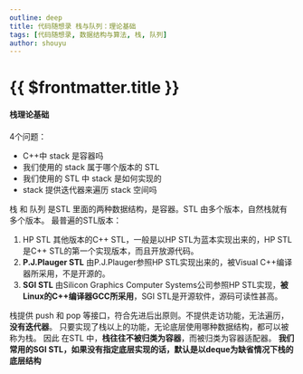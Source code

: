 ```yaml
---
outline: deep
title: 代码随想录 栈与队列：理论基础
tags: [代码随想录, 数据结构与算法, 栈, 队列]
author: shouyu
---
```


# {{ $frontmatter.title }}

#### 栈理论基础

4个问题：
- C++中 stack 是容器吗
- 我们使用的 stack 属于哪个版本的 STL
- 我们使用的 STL 中 stack 是如何实现的
- stack 提供迭代器来遍历 stack 空间吗

栈 和 队列 是STL 里面的两种数据结构，是容器。STL 由多个版本，自然栈就有多个版本。
最普遍的STL版本：
1. HP STL 其他版本的C++ STL，一般是以HP STL为蓝本实现出来的，HP STL是C++ STL的第一个实现版本，而且开放源代码。
2. **P.J.Plauger STL** 由P.J.Plauger参照HP STL实现出来的，被Visual C++编译器所采用，不是开源的。
3. **SGI STL** 由Silicon Graphics Computer Systems公司参照HP STL实现，**被Linux的C++编译器GCC所采用**，SGI STL是开源软件，源码可读性甚高。

栈提供 push 和 pop 等接口，符合先进后出原则。不提供走访功能，无法遍历，**没有迭代器**。
只要实现了栈以上的功能，无论底层使用哪种数据结构，都可以被称为栈。
因此 在STL 中，**栈往往不被归类为容器**，而被归类为容器适配器。
**我们常用的SGI STL，如果没有指定底层实现的话，默认是以deque为缺省情况下栈的底层结构**